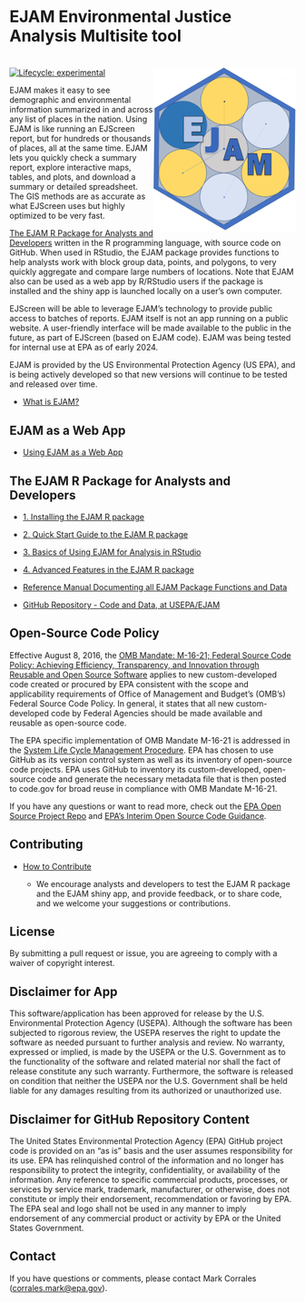 EJAM Environmental Justice Analysis Multisite tool
================

# <img src="man/figures/logo659.png" align="right" width="250px"/>

<!-- README.md is generated from README.Rmd. Please edit Rmd not md  -->
<!-- badges: start -->
<!-- or we could comment out the badge  -->

[![Lifecycle:
experimental](https://img.shields.io/badge/lifecycle-experimental-orange.svg)](https://lifecycle.r-lib.org/articles/stages.html#experimental)

<!-- badges: end -->

EJAM makes it easy to see demographic and environmental information
summarized in and across any list of places in the nation. Using EJAM is
like running an EJScreen report, but for hundreds or thousands of
places, all at the same time. EJAM lets you quickly check a summary
report, explore interactive maps, tables, and plots, and download a
summary or detailed spreadsheet. The GIS methods are as accurate as what
EJScreen uses but highly optimized to be very fast.

[The EJAM R Package for Analysts and
Developers](#the-ejam-r-package-for-analysts-and-developers) written in
the R programming language, with source code on GitHub. When used in
RStudio, the EJAM package provides functions to help analysts work with
block group data, points, and polygons, to very quickly aggregate and
compare large numbers of locations. Note that EJAM also can be used as a
web app by R/RStudio users if the package is installed and the shiny app
is launched locally on a user’s own computer.

EJScreen will be able to leverage EJAM’s technology to provide public
access to batches of reports. EJAM itself is not an app running on a
public website. A user-friendly interface will be made available to the
public in the future, as part of EJScreen (based on EJAM code). EJAM was
being tested for internal use at EPA as of early 2024.

EJAM is provided by the US Environmental Protection Agency (US EPA), and
is being actively developed so that new versions will continue to be
tested and released over time.

- [What is EJAM?](https://usepa.github.io/EJAM/articles/0_whatis.html)

## EJAM as a Web App

- [Using EJAM as a Web
  App](https://usepa.github.io/EJAM/articles/0_webapp.html) <!-- 
      -   EJAM beta test is accessible only if at EPA offices or on VPN
  -->

## The EJAM R Package for Analysts and Developers

- [1. Installing the EJAM R
  package](https://usepa.github.io/EJAM/articles/1_installing.html)

- [2. Quick Start Guide to the EJAM R
  package](https://usepa.github.io/EJAM/articles/2_quickstart.html)

- [3. Basics of Using EJAM for Analysis in
  RStudio](https://usepa.github.io/EJAM/articles/3_analyzing.html)

- [4. Advanced Features in the EJAM R
  package](https://usepa.github.io/EJAM/articles/4_advanced.html)

- [Reference Manual Documenting all EJAM Package Functions and
  Data](https://usepa.github.io/EJAM/articles/index.html)

- [GitHub Repository - Code and Data, at
  USEPA/EJAM](https://github.com/USEPA/EJAM#readme "https://github.com/USEPA/EJAM#readme")

## Open-Source Code Policy

Effective August 8, 2016, the <a
href="https://obamawhitehouse.archives.gov/sites/default/files/omb/memoranda/2016/m_16_21.pdf"
class="uri" target="_blank" rel="noreferrer noopener">OMB Mandate:
M-16-21; Federal Source Code Policy: Achieving Efficiency, Transparency,
and Innovation through Reusable and Open Source Software</a> applies to
new custom-developed code created or procured by EPA consistent with the
scope and applicability requirements of Office of Management and
Budget’s (OMB’s) Federal Source Code Policy. In general, it states that
all new custom-developed code by Federal Agencies should be made
available and reusable as open-source code.

The EPA specific implementation of OMB Mandate M-16-21 is addressed in
the <a
href="https://www.epa.gov/irmpoli8/policy-procedures-and-guidance-system-life-cycle-management-slcm"
class="uri" target="_blank" rel="noreferrer noopener">System Life Cycle
Management Procedure</a>. EPA has chosen to use GitHub as its version
control system as well as its inventory of open-source code projects.
EPA uses GitHub to inventory its custom-developed, open-source code and
generate the necessary metadata file that is then posted to code.gov for
broad reuse in compliance with OMB Mandate M-16-21.

If you have any questions or want to read more, check out the
<a href="https://github.com/USEPA/open-source-projects" class="uri"
target="_blank" rel="noreferrer noopener">EPA Open Source Project
Repo</a> and <a
href="https://www.epa.gov/developers/open-source-software-and-epa-code-repository-requirements"
class="uri" target="_blank" rel="noreferrer noopener">EPA’s Interim Open
Source Code Guidance</a>.

## Contributing

- [How to
  Contribute](https://github.com/USEPA/EJAM/blob/master/CONTRIBUTING.md)

  - We encourage analysts and developers to test the EJAM R package and
    the EJAM shiny app, and provide feedback, or to share code, and we
    welcome your suggestions or contributions.

## License

By submitting a pull request or issue, you are agreeing to comply with a
waiver of copyright interest.

## Disclaimer for App

This software/application has been approved for release by the U.S.
Environmental Protection Agency (USEPA). Although the software has been
subjected to rigorous review, the USEPA reserves the right to update the
software as needed pursuant to further analysis and review. No warranty,
expressed or implied, is made by the USEPA or the U.S. Government as to
the functionality of the software and related material nor shall the
fact of release constitute any such warranty. Furthermore, the software
is released on condition that neither the USEPA nor the U.S. Government
shall be held liable for any damages resulting from its authorized or
unauthorized use.

## Disclaimer for GitHub Repository Content

The United States Environmental Protection Agency (EPA) GitHub project
code is provided on an “as is” basis and the user assumes responsibility
for its use. EPA has relinquished control of the information and no
longer has responsibility to protect the integrity, confidentiality, or
availability of the information. Any reference to specific commercial
products, processes, or services by service mark, trademark,
manufacturer, or otherwise, does not constitute or imply their
endorsement, recommendation or favoring by EPA. The EPA seal and logo
shall not be used in any manner to imply endorsement of any commercial
product or activity by EPA or the United States Government.

## Contact

If you have questions or comments, please contact Mark Corrales
(corrales.mark@epa.gov).
